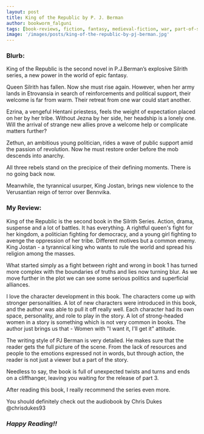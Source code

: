 ```yaml
---
layout: post
title: King of the Republic by P. J. Berman
author: bookworm_falguni
tags: [book-reviews, fiction, fantasy, medieval-fiction, war, part-of-series]
image: '/images/posts/king-of-the-republic-by-pj-berman.jpg'
---
```

### **Blurb:**
King of the Republic is the second novel in P.J.Berman’s explosive Silrith series, a new power in the world of epic fantasy.

Queen Silrith has fallen. Now she must rise again. However, when her army lands in Etrovansia in search of reinforcements and political support, their welcome is far from warm. Their retreat from one war could start another.

Ezrina, a vengeful Hentani priestess, feels the weight of expectation placed on her by her tribe. Without Jezna by her side, her headship is a lonely one. Will the arrival of strange new allies prove a welcome help or complicate matters further?

Zethun, an ambitious young politician, rides a wave of public support amid the passion of revolution. Now he must restore order before the mob descends into anarchy.

All three rebels stand on the precipice of their defining moments. There is no going back now.

Meanwhile, the tyrannical usurper, King Jostan, brings new violence to the Verusantian reign of terror over Bennvika.

### **My Review:**
King of the Republic is the second book in the Silrith Series. Action, drama, suspense and a lot of battles. It has everything.
A rightful queen's fight for her kingdom, a politician fighting for democracy, and a young girl fighting to avenge the oppression of her tribe.
Different motives but a common enemy. King Jostan - a tyrannical king who wants to rule the world and spread his religion among the masses.

What started simply as a fight between right and wrong in book 1 has turned more complex with the boundaries of truths and lies now turning blur. As we move further in the plot we can see some serious politics and superficial alliances.

I love the character development in this book. The characters come up with stronger personalities.
A lot of new characters were introduced in this book, and the author was able to pull it off really well. Each character had its own space, personality, and role to play in the story.
A lot of strong-headed women in a story is something which is not very common in books. The author just brings us that - Women with "I want it, I'll get it" attitude.

The writing style of PJ Berman is very detailed. He makes sure that the reader gets the full picture of the scene. From the lack of resources and people to the emotions expressed not in words, but through action, the reader is not just a viewer but a part of the story.

Needless to say, the book is full of unexpected twists and turns and ends on a cliffhanger, leaving you waiting for the release of part 3.

After reading this book, I really recommend the series even more.

You should definitely check out the audiobook by Chris Dukes @chrisdukes93

### ***Happy Reading!!***
